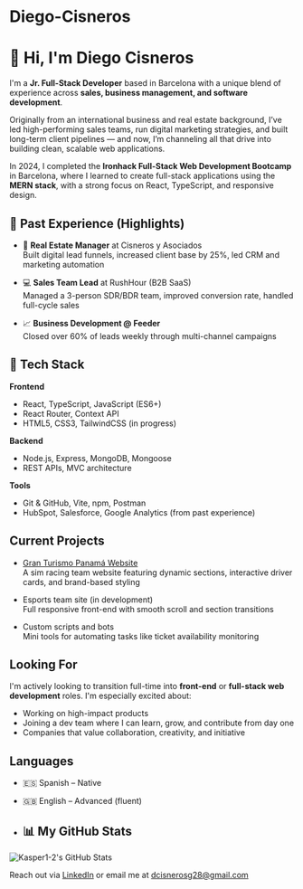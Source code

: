 # Diego-Cisneros

# 👋 Hi, I'm Diego Cisneros

I'm a **Jr. Full-Stack Developer** based in Barcelona with a unique blend of experience across **sales, business management, and software development**.

Originally from an international business and real estate background, I’ve led high-performing sales teams, run digital marketing strategies, and built long-term client pipelines — and now, I’m channeling all that drive into building clean, scalable web applications.

In 2024, I completed the **Ironhack Full-Stack Web Development Bootcamp** in Barcelona, where I learned to create full-stack applications using the **MERN stack**, with a strong focus on React, TypeScript, and responsive design.



## 💼 Past Experience (Highlights)

- 🏢 **Real Estate Manager** at Cisneros y Asociados  
  Built digital lead funnels, increased client base by 25%, led CRM and marketing automation

- 💻 **Sales Team Lead** at RushHour (B2B SaaS)  
  Managed a 3-person SDR/BDR team, improved conversion rate, handled full-cycle sales

- 📈 **Business Development @ Feeder**  
  Closed over 60% of leads weekly through multi-channel campaigns



## 🧠 Tech Stack

**Frontend**
- React, TypeScript, JavaScript (ES6+)
- React Router, Context API
- HTML5, CSS3, TailwindCSS (in progress)

**Backend**
- Node.js, Express, MongoDB, Mongoose
- REST APIs, MVC architecture

**Tools**
- Git & GitHub, Vite, npm, Postman
- HubSpot, Salesforce, Google Analytics (from past experience)



##  Current Projects

-  [Gran Turismo Panamá Website](https://github.com/Kasper1-2/GTP-web)  
  A sim racing team website featuring dynamic sections, interactive driver cards, and brand-based styling

-  Esports team site (in development)  
  Full responsive front-end with smooth scroll and section transitions

-  Custom scripts and bots  
  Mini tools for automating tasks like ticket availability monitoring



##  Looking For

I'm actively looking to transition full-time into **front-end** or **full-stack web development** roles. I'm especially excited about:

- Working on high-impact products
- Joining a dev team where I can learn, grow, and contribute from day one
- Companies that value collaboration, creativity, and initiative



##  Languages

- 🇪🇸 Spanish – Native  
- 🇬🇧 English – Advanced (fluent)

- ## 📊 My GitHub Stats

![Kasper1-2's GitHub Stats](https://github-readme-stats.vercel.app/api?username=Kasper1-2&show_icons=true&theme=tokyonight&count_private=true)




Reach out via [LinkedIn](https://www.linkedin.com/in/dfcisnerosg/) or email me at dcisnerosg28@gmail.com
